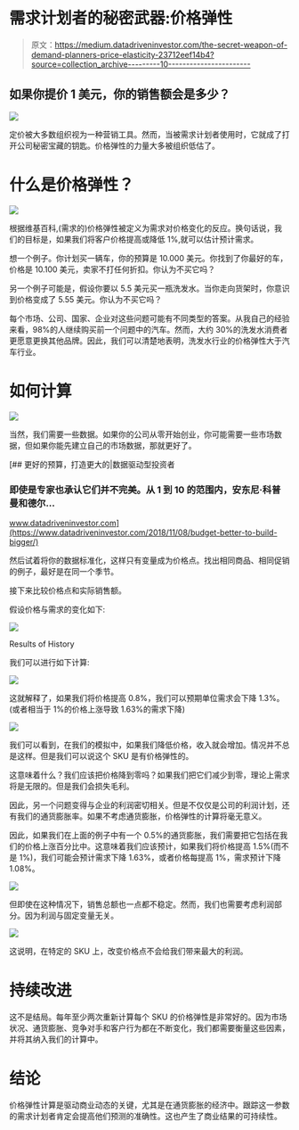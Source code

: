 # 需求计划者的秘密武器:价格弹性

> 原文：<https://medium.datadriveninvestor.com/the-secret-weapon-of-demand-planners-price-elasticity-23712eef14b4?source=collection_archive---------10----------------------->

## 如果你提价 1 美元，你的销售额会是多少？

![](img/467051c54378f950bdc7729347f24d98.png)

定价被大多数组织视为一种营销工具。然而，当被需求计划者使用时，它就成了打开公司秘密宝藏的钥匙。价格弹性的力量大多被组织低估了。

# 什么是价格弹性？

![](img/7871c9345c34bea7d4bf2a943f486c2c.png)

根据维基百科,(需求的)价格弹性被定义为需求对价格变化的反应。换句话说，我们的目标是，如果我们将客户价格提高或降低 1%,就可以估计预计需求。

想一个例子。你计划买一辆车，你的预算是 10.000 美元。你找到了你最好的车，价格是 10.100 美元，卖家不打任何折扣。你认为不买它吗？

另一个例子可能是，假设你要以 5.5 美元买一瓶洗发水。当你走向货架时，你意识到价格变成了 5.55 美元。你认为不买它吗？

每个市场、公司、国家、企业对这些问题可能有不同类型的答案。从我自己的经验来看，98%的人继续购买前一个问题中的汽车。然而，大约 30%的洗发水消费者更愿意更换其他品牌。因此，我们可以清楚地表明，洗发水行业的价格弹性大于汽车行业。

# 如何计算

![](img/ad0d59b3bfa1c6c32a6ddf29dde7d560.png)

当然，我们需要一些数据。如果你的公司从零开始创业，你可能需要一些市场数据，但如果你能先建立自己的市场数据，那就更好了。

[](https://www.datadriveninvestor.com/2018/11/08/budget-better-to-build-bigger/) [## 更好的预算，打造更大的|数据驱动型投资者

### 即使是专家也承认它们并不完美。从 1 到 10 的范围内，安东尼·科普曼和德尔…

www.datadriveninvestor.com](https://www.datadriveninvestor.com/2018/11/08/budget-better-to-build-bigger/) 

然后试着将你的数据标准化，这样只有变量成为价格点。找出相同商品、相同促销的例子，最好是在同一个季节。

接下来比较价格点和实际销售额。

假设价格与需求的变化如下:

![](img/27f002d5390dcf0798badbf53fcccc46.png)

Results of History

我们可以进行如下计算:

![](img/747cd6beede84b84c43c45933e4c3ebd.png)

这就解释了，如果我们将价格提高 0.8%，我们可以预期单位需求会下降 1.3%。(或者相当于 1%的价格上涨导致 1.63%的需求下降)

![](img/af9812bc3ec26eb6b54b369b178ce3f8.png)

我们可以看到，在我们的模拟中，如果我们降低价格，收入就会增加。情况并不总是这样。但是我们可以说这个 SKU 是有价格弹性的。

这意味着什么？我们应该把价格降到零吗？如果我们把它们减少到零，理论上需求将是无限的。但是我们会损失毛利。

因此，另一个问题变得与企业的利润密切相关。但是不仅仅是公司的利润计划，还有我们的通货膨胀率。如果不考虑通货膨胀，价格弹性的计算将毫无意义。

因此，如果我们在上面的例子中有一个 0.5%的通货膨胀，我们需要把它包括在我们的价格上涨百分比中。这意味着我们应该预计，如果我们将价格提高 1.5%(而不是 1%)，我们可能会预计需求下降 1.63%，或者价格每提高 1%，需求预计下降 1.08%。

![](img/b83ae84dde88a70f5668cafb56367372.png)

但即使在这种情况下，销售总额也一点都不稳定。然而，我们也需要考虑利润部分。因为利润与固定变量无关。

![](img/1e8801fdf0f6f77760fe79911adee7a7.png)

这说明，在特定的 SKU 上，改变价格点不会给我们带来最大的利润。

# 持续改进

这不是结局。每年至少两次重新计算每个 SKU 的价格弹性是非常好的。因为市场状况、通货膨胀、竞争对手和客户行为都在不断变化，我们都需要衡量这些因素，并将其纳入我们的计算中。

# 结论

价格弹性计算是驱动商业动态的关键，尤其是在通货膨胀的经济中。跟踪这一参数的需求计划者肯定会提高他们预测的准确性。这也产生了商业结果的可持续性。
